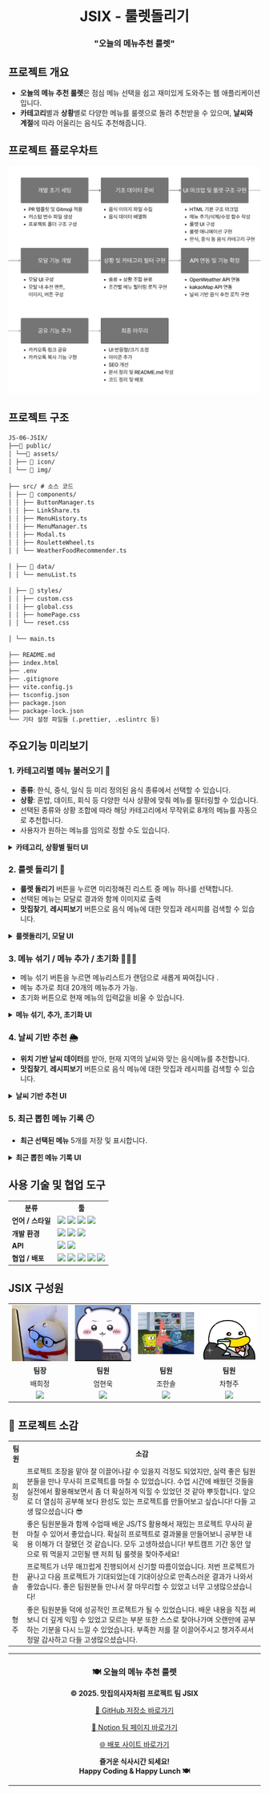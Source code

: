 <div align="center">

# JSIX - 룰렛돌리기

### "오늘의 메뉴추천 룰렛"

</div>

## 프로젝트 개요

- **오늘의 메뉴 추천 룰렛**은 점심 메뉴 선택을 쉽고 재미있게 도와주는 웹 애플리케이션입니다.
- **카테고리**별과 **상황**별로 다양한 메뉴를 룰렛으로 돌려 추천받을 수 있으며, **날씨와 계절**에 따라 어울리는 음식도 추천해줍니다.

## 프로젝트 플로우차트

  <img src="./public/assets/img/JSIX-workflow.png">

## 프로젝트 구조

```
JS-06-JSIX/
├──📁 public/
│ └──📁 assets/
│ ├── 📁 icon/
│ └── 📁 img/

├── src/ # 소스 코드
│ ├── 📁 components/
│ │ ├── ButtonManager.ts
│ │ ├── LinkShare.ts
│ │ ├── MenuHistory.ts
│ │ ├── MenuManager.ts
│ │ ├── Modal.ts
│ │ ├── RouletteWheel.ts
│ │ └── WeatherFoodRecommender.ts

│ ├── 📁 data/
│ │ └── menuList.ts

│ ├── 📁 styles/
│ │ ├── custom.css
│ │ ├── global.css
│ │ ├── homePage.css
│ │ └── reset.css

│ └── main.ts

├── README.md
├── index.html
├── .env
├── .gitignore
├── vite.config.js
├── tsconfig.json
├── package.json
├── package-lock.json
└── 기타 설정 파일들 (.prettier, .eslintrc 등)
```

## 주요기능 미리보기

### 1. 카테고리별 메뉴 불러오기 🍱

- **종류**: 한식, 중식, 일식 등 미리 정의된 음식 종류에서 선택할 수 있습니다.
- **상황**: 혼밥, 데이트, 회식 등 다양한 식사 상황에 맞춰 메뉴를 필터링할 수 있습니다.
- 선택된 종류와 상황 조합에 따라 해당 카테고리에서 무작위로 8개의 메뉴를 자동으로 추천합니다.
- 사용자가 원하는 메뉴를 임의로 정할 수도 있습니다.

<details>
<summary><b>카테고리, 상황별 필터 UI</b></summary>

  <img src="./public/assets/img/screenshots/categoryImg.png"/>
  <img src="./public/assets/img/screenshots/listImg.png"/>

</details>

### 2. 룰렛 돌리기 🎯

- **룰렛 돌리기** 버튼을 누르면 미리정해진 리스트 중 메뉴 하나를 선택합니다.
- 선택된 메뉴는 모달로 결과와 함께 이미지로 출력
- **맛집찾기**, **레시피보기** 버튼으로 음식 메뉴에 대한 맛집과 레시피를 검색할 수 있습니다.

<details>
<summary><b>룰렛돌리기, 모달 UI </b></summary>
  <img src="./public/assets/img/screenshots/rouletteImg.png"/>
  <img src="./public/assets/img/screenshots/modalImg.png"/>
</details>

### 3. 메뉴 섞기 / 메뉴 추가 / 초기화 🔄➕🧹

- 메뉴 섞기 버튼을 누르면 메뉴리스트가 랜덤으로 새롭게 짜여집니다 .
- 메뉴 추가로 최대 20개의 메뉴추가 가능.
- 초기화 버튼으로 현재 메뉴의 입력값을 비울 수 있습니다.

<details>
<summary><b>메뉴 섞기, 추가, 초기화 UI</b></summary>
  <img src="./public/assets/img/screenshots/addImg.png"/>
  <img src="./public/assets/img/screenshots/buttonImg.png"/>
</details>

### 4. 날씨 기반 추천 🌦️

- **위치 기반 날씨 데이터**를 받아, 현재 지역의 날씨와 맞는 음식메뉴를 추천합니다.
- **맛집찾기**, **레시피보기** 버튼으로 음식 메뉴에 대한 맛집과 레시피를 검색할 수 있습니다.

<details>
<summary><b>날씨 기반 추천 UI</b></summary>
    <img src="./public/assets/img/screenshots/weatherImg.png"/>
</details>

### 5. 최근 뽑힌 메뉴 기록 🕘

- **최근 선택된 메뉴** 5개를 저장 및 표시합니다.
<details>
<summary><b>최근 뽑힌 메뉴 기록 UI</b></summary>
  <img src="./public/assets/img/screenshots/recentMenuImg.png"/>
</details>

## 사용 기술 및 협업 도구

  <table>
    <tr>
      <th>분류</th>
      <th>툴</th>
    </tr>
    <tr>
      <td><strong>언어 / 스타일</strong></td>
      <td>
        <img src="https://img.shields.io/badge/HTML5-E34F26?style=for-the-badge&logo=html5&logoColor=white"/>
        <img src="https://img.shields.io/badge/CSS3-1572B6?style=for-the-badge&logo=css3&logoColor=white"/>
        <img src="https://img.shields.io/badge/JavaScript-F7DF1E?style=for-the-badge&logo=javascript&logoColor=black"/>
        <img src="https://img.shields.io/badge/TypeScript-3178C6?style=for-the-badge&logo=typescript&logoColor=white"/>
      </td>
    </tr>
    <tr>
      <td><strong>개발 환경</strong></td>
      <td>
        <img src="https://img.shields.io/badge/VISUAL%20STUDIO%20CODE-007ACC?style=for-the-badge&logo=visualstudiocode&logoColor=white"/>
        <img src="https://img.shields.io/badge/VITE-646CFF?style=for-the-badge&logo=vite&logoColor=white"/>
        <img src="https://img.shields.io/badge/Figma-F24E1E?style=for-the-badge&logo=figma&logoColor=white"/>
      </td>
    </tr>
    <tr>
      <td><strong>API</strong></td>
      <td>
        <img src="https://img.shields.io/badge/kakaoMap%20API-FFCD00?style=for-the-badge&logo=kakao&logoColor=black"/>
        <img src="https://img.shields.io/badge/OpenWeather%20API-0096C7?style=for-the-badge&logo=OpenWeather&logoColor=white"/>
      </td>
    </tr>
    <tr>
      <td><strong>협업 / 배포</strong></td>
      <td>
        <img src="https://img.shields.io/badge/GIT-F05032?style=for-the-badge&logo=git&logoColor=white"/>
        <img src="https://img.shields.io/badge/GitHub-181717?style=for-the-badge&logo=github&logoColor=white"/>
        <img src="https://img.shields.io/badge/Discord-5865F2?style=for-the-badge&logo=discord&logoColor=white"/>
        <img src="https://img.shields.io/badge/Notion-000000?style=for-the-badge&logo=notion&logoColor=white"/>
        <img src="https://img.shields.io/badge/Netlify-00C7B7?style=for-the-badge&logo=netlify&logoColor=white"/>
      </td>
    </tr>
  </table>

## JSIX 구성원

<table>
  <tr>
    <td align="center"><img src="./public/assets/img/profile/bae.jpg" width="200"></td>
    <td align="center"><img src="./public/assets/img/profile/eom.png" width="200"></td>
    <td align="center"><img src="./public/assets/img/profile/jo.gif" width="200"></td>
    <td align="center"><img src="./public/assets/img/profile/cha.png" width="200"></td>
  </tr>
  <tr>
    <td align="center"><strong>팀장</strong></td>
    <td align="center"><strong>팀원</strong></td>
    <td align="center"><strong>팀원</strong></td>
    <td align="center"><strong>팀원</strong></td>
  </tr>
  <tr>
    <td align="center">배희정</td>
    <td align="center">엄현욱</td>
    <td align="center">조한솔</td>
    <td align="center">차형주</td>
  </tr>
  <tr>
    <td align="center">
      <a href="https://github.com/hjb0304"><img src="https://img.shields.io/badge/GitHub-181717?style=for-the-badge&logo=github&logoColor=white"></a>
    </td>
    <td align="center">
      <a href="https://github.com/noognoog"><img src="https://img.shields.io/badge/GitHub-181717?style=for-the-badge&logo=github&logoColor=white"></a>
    </td>
    <td align="center">
      <a href="https://github.com/hansol65"><img src="https://img.shields.io/badge/GitHub-181717?style=for-the-badge&logo=github&logoColor=white"></a>
    </td>
    <td align="center">
       <a href="https://github.com/HyungJuCha"><img src="https://img.shields.io/badge/GitHub-181717?style=for-the-badge&logo=github&logoColor=white"></a>
    </td>
  </tr>
</table>

## 💭 프로젝트 소감

  <table>
    <tr>
      <th>팀원</th>
      <th>소감</th>
    </tr>
    <tr>
      <td>희정</td>
      <td>프로젝트 조장을 맡아 잘 이끌어나갈 수 있을지 걱정도 되었지만, 실력 좋은 팀원 분들을 만나 무사히 프로젝트를 마칠 수 있었습니다. 수업 시간에 배웠던 것들을 실전에서 활용해보면서 좀 더 확실하게 익힐 수 있었던 것 같아 뿌듯합니다. 앞으로 더 열심히 공부해 보다 완성도 있는 프로젝트를 만들어보고 싶습니다! 다들 고생 많으셨습니다 😎</td>
    </tr>
    <tr>
      <td>현욱</td>
      <td>좋은 팀원분들과 함께 수업때 배운 JS/TS 활용해서 재밌는 프로젝트 무사히 끝마칠 수 있어서 좋았습니다. 확실히 프로젝트로 결과물을 만들어보니 공부한 내용 이해가 더 잘됐던 것 같습니다. 모두 고생하셨습니다! 부트캠프 기간 동안 앞으로 뭐 먹을지 고민될 땐 저희 팀 룰렛을 찾아주세요!</td>
    </tr>
    <tr>
      <td>한솔</td>
      <td>프로젝트가 너무 매끄럽게 진행되어서 신기할 따름이었습니다. 저번 프로젝트가 끝나고 다음 프로젝트가 기대되었는데 기대이상으로 만족스러운 결과가 나와서 좋았습니다. 좋은 팀원분들 만나서 잘 마무리할 수 있었고 너무 고생많으셨습니다!</td>
    </tr>
    <tr>
      <td>형주</td>
      <td>좋은 팀원분들 덕에 성공적인 프로젝트가 될 수 있었습니다. 배운 내용을 직접 써보니 더 깊게 익힐 수 있었고 모르는 부분 또한 스스로 찾아나가며 오랜만에 공부하는 기분을 다시 느낄 수 있었습니다. 부족한 저를 잘 이끌어주시고 챙겨주셔서 정말 감사하고 다들 고생많으셨습니다.</td>
    </tr>
  </table>

---

<div align="center">

### 🍽️ 오늘의 메뉴 추천 룰렛

**© 2025. 맛집의사자처럼 프로젝트 팀 JSIX**

[📂 GitHub 저장소 바로가기](https://github.com/FRONTENDBOOTCAMP-13th/JS-06-JSIX)

[📌 Notion 팀 페이지 바로가기](https://www.notion.so/6-JSIX-1ed73873401a80f88945f0381bb42bd6)

[🌐 배포 사이트 바로가기](https://menuroulett6.netlify.app/)
<br/>

**즐거운 식사시간 되세요!**  
**Happy Coding & Happy Lunch 🍽️**

---

</div>
